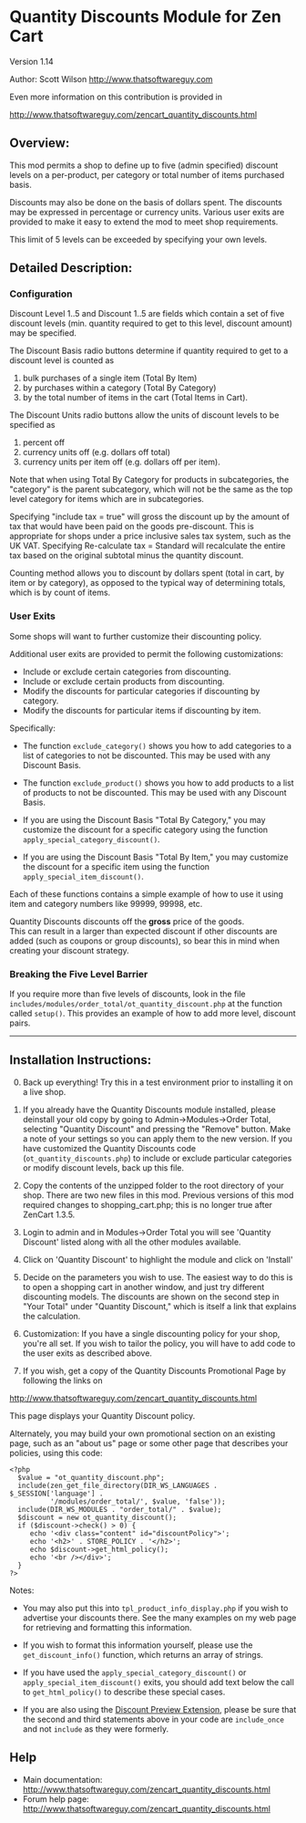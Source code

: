 # Quantity Discounts Module for Zen Cart 

Version 1.14

Author: Scott Wilson
<http://www.thatsoftwareguy.com>

Even more information on this contribution is provided in

<http://www.thatsoftwareguy.com/zencart_quantity_discounts.html>

## Overview: 
This mod permits a shop to define up to five (admin specified) discount levels
on a per-product, per category or total number of items purchased basis.  

Discounts may also be done on the basis of dollars spent.
The discounts may be expressed in percentage or currency units.  Various
user exits are provided to make it easy to extend the mod to meet 
shop requirements.

This limit of 5 levels can be exceeded by specifying your own levels.

## Detailed Description: 

### Configuration
Discount Level 1..5 and Discount 1..5 are fields which contain
a set of five discount levels (min. quantity required to get to this 
level, discount amount) may be specified.   

The Discount Basis radio buttons determine if quantity required to 
get to a discount level is counted as

1. bulk purchases of a single item 
(Total By Item)
2. by purchases within a category (Total By Category) 
3. by the total number of items in the cart (Total Items in Cart).   

The Discount Units radio buttons allow the units of discount levels to 
be specified as
1. percent off
2. currency units off (e.g. dollars off total)
3. currency units per item off (e.g. dollars off per item).

Note that when using Total By Category for products in subcategories, 
the "category" is the parent subcategory, which will not be the 
same as the top level category for items which are in subcategories.  

Specifying "include tax = true" will gross the discount up by the amount
of tax that would have been paid on the goods pre-discount.  This is 
appropriate for shops under a price inclusive sales tax system, such as 
the UK VAT.   Specifying Re-calculate tax = Standard will recalculate the
entire tax based on the original subtotal minus the quantity discount.

Counting method allows you to discount by dollars spent (total in cart, by
item or by category), as opposed to the typical way of determining totals,
which is by count of items.

### User Exits

Some shops will want to further customize their discounting policy.

Additional user exits are provided to permit the following customizations: 

  * Include or exclude certain categories from discounting.
  * Include or exclude certain products from discounting. 
  * Modify the discounts for particular categories if discounting 
   by category.
 * Modify the discounts for particular items if discounting by item.

Specifically: 

 * The function `exclude_category()` shows you how to add categories to 
a list of categories to not be discounted.  This may be used with any
Discount Basis.

 * The function `exclude_product()` shows you how to add products to 
a list of products to not be discounted.  This may be used with any 
Discount Basis.

  * If you are using the Discount Basis "Total By Category," you may 
customize the discount for a specific category using the function 
`apply_special_category_discount()`.  

  * If you are using the Discount Basis "Total By Item," you may 
customize the discount for a specific item using the function 
`apply_special_item_discount()`.  

Each of these functions contains a simple example of how to use it using
item and category numbers like 99999, 99998, etc.

Quantity Discounts discounts off the **gross** price of the goods.  
This can result in a larger than expected discount if other discounts
are added (such as coupons or group discounts), so bear this in mind 
when creating your discount strategy.

### Breaking the Five Level Barrier

If you require more than five levels of discounts, look in the
file `includes/modules/order_total/ot_quantity_discount.php` at the 
function called `setup()`.  This provides an example of how to 
add more level, discount pairs.  

--------------------------------------------------

## Installation Instructions: 
0. Back up everything!  Try this in a test environment prior to installing
it on a live shop.

1. If you already have the Quantity Discounts module installed, please 
deinstall your old copy by going to Admin->Modules->Order Total, 
selecting "Quantity Discount" and pressing the "Remove" button.  Make
a note of your settings so you can apply them to the new version.
If you have customized the Quantity Discounts code 
(`ot_quantity_discounts.php`) to include or exclude particular 
categories or modify discount levels, back up this file.

2. Copy the contents of the unzipped folder to the root directory of your
shop.  There are two new files in this mod.  Previous versions of this
mod required changes to shopping_cart.php; this is no longer true after
ZenCart 1.3.5.

3. Login to admin and in Modules->Order Total you will see 'Quantity Discount' listed along with all the other modules available.

4. Click on 'Quantity Discount' to highlight the module and click on 'Install'

5. Decide on the parameters you wish to use.  The easiest way to do this
is to open a shopping cart in another window, and just try different 
discounting models.  The discounts are shown on the second step in 
"Your Total" under "Quantity Discount," which is itself a link that
explains the calculation.

6. Customization: If you have a single discounting policy for your shop,
you're all set.  If you wish to tailor the policy, you will have to 
add code to the user exits as described above.

7. If you wish, get a copy of the Quantity Discounts Promotional Page by 
following the links on 

<http://www.thatsoftwareguy.com/zencart_quantity_discounts.html>

This page displays your Quantity Discount policy.

Alternately, you may build your own promotional section on an existing page,
such as an "about us" page or some other page that describes your 
policies, using this code: 

	<?php
	  $value = "ot_quantity_discount.php"; 
	  include(zen_get_file_directory(DIR_WS_LANGUAGES . $_SESSION['language'] . 
	          '/modules/order_total/', $value, 'false'));
	  include(DIR_WS_MODULES . "order_total/" . $value);
	  $discount = new ot_quantity_discount();  
	  if ($discount->check() > 0) {
	     echo '<div class="content" id="discountPolicy">'; 
	     echo '<h2>' . STORE_POLICY . '</h2>'; 
	     echo $discount->get_html_policy();
	     echo '<br /></div>'; 
	  }
	?>

Notes: 

* You may also put this into `tpl_product_info_display.php` if you
wish to advertise your discounts there.  See the many examples on 
my web page for retrieving and formatting this information.

* If you wish to format this information yourself, please use the 
`get_discount_info()` function, which returns an array of strings.

* If you have used the `apply_special_category_discount()` or 
`apply_special_item_discount()` exits, you should add text
below the call to `get_html_policy()` to describe these special cases. 

* If you are also using the [Discount Preview Extension](http://www.thatsoftwareguy.com/zencart_discount_preview.html), please be sure that
the second and third statements above in your code are `include_once` and not
`include` as they were formerly.

## Help
* Main documentation: <http://www.thatsoftwareguy.com/zencart_quantity_discounts.html>
* Forum help page: <http://www.thatsoftwareguy.com/zencart_quantity_discounts.html>


